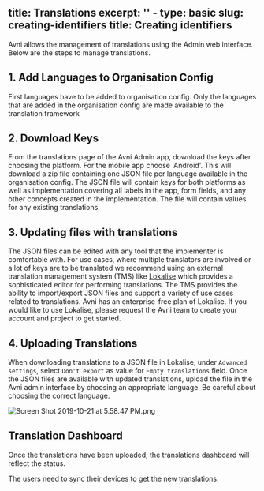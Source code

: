title: Translations
excerpt: ''
    - type: basic
      slug: creating-identifiers
      title: Creating identifiers
---
Avni allows the management of translations using the Admin web interface. Below are the steps to manage translations.

## 1. Add Languages to Organisation Config

First languages have to be added to organisation config. Only the languages that are added in the organisation config are made available to the translation framework

## 2. Download Keys

From the translations page of the Avni Admin app, download the keys after choosing the platform. For the mobile app choose 'Android'. This will download a zip file containing one JSON file per language available in the organisation config. The JSON file will contain keys for both platforms as well as implementation covering all labels in the app, form fields, and any other concepts created in the implementation. The file will contain values for any existing translations. 

## 3. Updating files with translations

The JSON files can be edited with any tool that the implementer is comfortable with. For use cases, where multiple translators are involved or a lot of keys are to be translated we recommend using an external translation management system (TMS) like [Lokalise](https://lokalise.com) which provides a sophisticated editor for performing translations. The TMS provides the ability to import/export JSON files and support a variety of use cases related to translations. Avni has an enterprise-free plan of Lokalise. If you would like to use Lokalise, please request the Avni team to create your account and project to get started.

## 4. Uploading Translations

When downloading translations to a JSON file in Lokalise, under `Advanced settings`, select `Don't export` as value for `Empty translations` field. Once the JSON files are available with updated translations, upload the file in the Avni admin interface by choosing an appropriate language. Be careful about choosing the correct language.

![](https://files.readme.io/d92456b-Screen_Shot_2019-10-21_at_5.58.47_PM.png "Screen Shot 2019-10-21 at 5.58.47 PM.png")

## Translation Dashboard

Once the translations have been uploaded, the translations dashboard will reflect the status. 

The users need to sync their devices to get the new translations.

